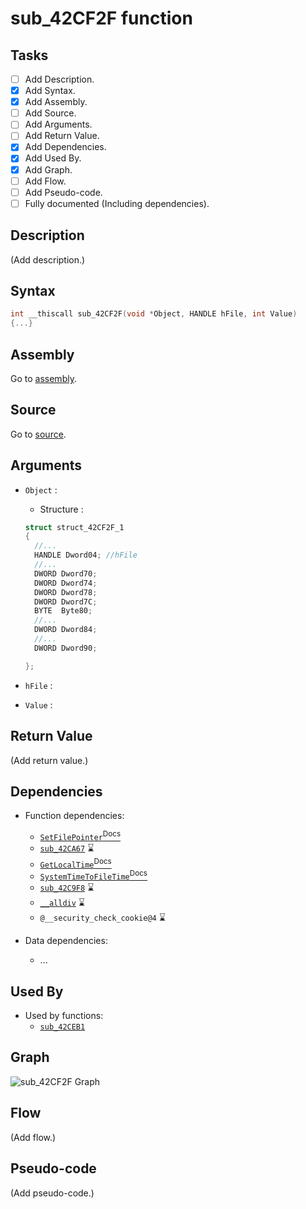 # sub_42CF2F function

## Tasks

- [ ] Add Description.
- [X] Add Syntax.
- [X] Add Assembly.
- [ ] Add Source.
- [ ] Add Arguments.
- [ ] Add Return Value.
- [X] Add Dependencies.
- [X] Add Used By.
- [X] Add Graph.
- [ ] Add Flow.
- [ ] Add Pseudo-code.
- [ ] Fully documented (Including dependencies).

## Description

(Add description.)

## Syntax

```c
int __thiscall sub_42CF2F(void *Object, HANDLE hFile, int Value)
{...}
```

## Assembly

Go to [assembly](../asm/sub_42CF2F.asm).

## Source

Go to [source](../cc/sub_42CF2F.cc).

## Arguments

* `Object` : 
  * Structure :
  
  ```c
  struct struct_42CF2F_1
  {
    //...
    HANDLE Dword04; //hFile
    //...
    DWORD Dword70;
    DWORD Dword74;
    DWORD Dword78;
    DWORD Dword7C;
    BYTE  Byte80;
    //...
    DWORD Dword84;
    //...
    DWORD Dword90;

  };
  ```

* `hFile` : 
* `Value` : 

## Return Value

(Add return value.)

## Dependencies

* Function dependencies:
  * [`SetFilePointer`<sup>Docs</sup>](https://docs.microsoft.com/en-us/windows/win32/api/fileapi/nf-fileapi-setfilepointer)
  * [`sub_42CA67`](sub_42CA67.md) ⌛
  * [`GetLocalTime`<sup>Docs</sup>](https://docs.microsoft.com/en-us/windows/win32/api/sysinfoapi/nf-sysinfoapi-getlocaltime)
  * [`SystemTimeToFileTime`<sup>Docs</sup>](https://docs.microsoft.com/en-us/windows/win32/api/timezoneapi/nf-timezoneapi-systemtimetofiletime)
  * [`sub_42C9F8`](sub_42C9F8.md) ⌛
  * [`__alldiv`](__alldiv.md) ⌛
  * `@__security_check_cookie@4` ⌛


* Data dependencies:
  * ...

## Used By

* Used by functions:
  * [`sub_42CEB1`](../md/sub_42CEB1.md)

## Graph

![sub_42CF2F Graph](../svg/sub_42CF2F.svg "sub_42CF2F Graph")

## Flow

(Add flow.)

## Pseudo-code

(Add pseudo-code.)
